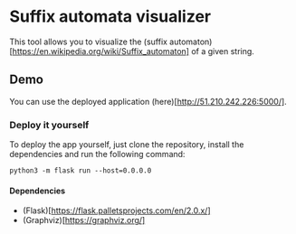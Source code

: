 # Suffix automata visualizer

This tool allows you to visualize the (suffix automaton)[https://en.wikipedia.org/wiki/Suffix_automaton] of a given string.

## Demo

You can use the deployed application (here)[http://51.210.242.226:5000/].

### Deploy it yourself

To deploy the app yourself, just clone the repository, install the dependencies and run the following command:

```
python3 -m flask run --host=0.0.0.0
```

#### Dependencies

- (Flask)[https://flask.palletsprojects.com/en/2.0.x/]
- (Graphviz)[https://graphviz.org/]
